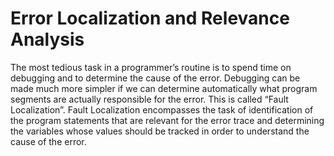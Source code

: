 # Error Localization and Relevance Analysis
The most tedious task in a programmer’s routine is to spend time on debugging and to determine the cause of the error. Debugging can be made much more simpler if we can determine automatically what program segments are actually responsible for the error. This is called “Fault Localization”.
Fault Localization encompasses the task of identification of the program statements that are relevant for the error trace and determining the variables whose values should be tracked in order to understand the cause of the error.
